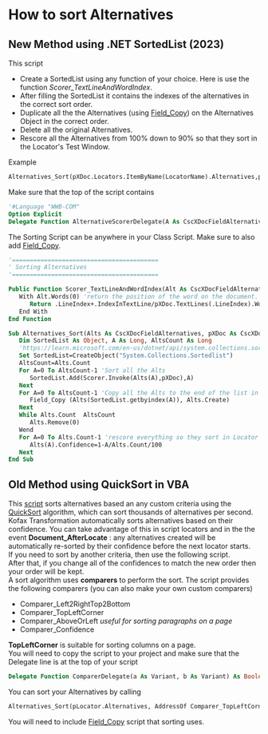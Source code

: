 # How to sort Alternatives

## New Method using .NET SortedList (2023)
This script  
* Create a SortedList using any function of your choice. Here is use the function *Scorer_TextLineAndWordIndex*. 
* After filling the SortedList it contains the indexes of the alternatives in the correct sort order.
* Duplicate all the the Alternatives (using [Field_Copy](Field_Copy.vb)) on the Alternatives Object in the correct order.
* Delete all the original Alternatives.
* Rescore all the Alternatives from 100% down to 90% so that they sort in the 
Locator's Test Window.

Example 
```vb
Alternatives_Sort(pXDoc.Locators.ItemByName(LocatorName).Alternatives,pXDoc,AddressOf Scorer_TextLineAndWordIndex)
```

Make sure that the top of the script contains
```vb
'#Language "WWB-COM"
Option Explicit
Delegate Function AlternativeScorerDelegate(A As CscXDocFieldAlternative, pXDoc As CscXDocument) As Double
```
The Sorting Script can be anywhere in your Class Script. 
Make sure to also add [Field_Copy](Field_Copy.vb).
```vb
'=========================================
' Sorting Alternatives
'=========================================

Public Function Scorer_TextLineAndWordIndex(Alt As CscXDocFieldAlternative, pXDoc As CscXDocument) As Double
   With Alt.Words(0) 'return the position of the word on the document. Word 5 of 10 on textline 7 will get a score of 7+5/10=7.5
      Return .LineIndex+.IndexInTextLine/pXDoc.TextLines(.LineIndex).Words.Count
   End With
End Function

Sub Alternatives_Sort(Alts As CscXDocFieldAlternatives, pXDoc As CscXDocument, Scorer As AlternativeScorerDelegate)
   Dim SortedList As Object, A As Long, AltsCount As Long
   'https://learn.microsoft.com/en-us/dotnet/api/system.collections.sortedlist?view=net-7.0
   Set SortedList=CreateObject("System.Collections.Sortedlist")
   AltsCount=Alts.Count
   For A=0 To AltsCount-1 'Sort all the Alts
      SortedList.Add(Scorer.Invoke(Alts(A),pXDoc),A)
   Next
   For A=0 To AltsCount-1 'Copy all the Alts to the end of the list in sorted order
      Field_Copy (Alts(SortedList.getbyindex(A)), Alts.Create)
   Next
   While Alts.Count  AltsCount
      Alts.Remove(0)
   Wend
   For A=0 To Alts.Count-1 'rescore everything so they sort in Locator's test window
      Alts(A).Confidence=1-A/Alts.Count/100
   Next
End Sub
```

## Old Method using QuickSort in VBA
This [script](QuickSort.vb) sorts alternatives based an any custom criteria using the [QuickSort](https://en.wikipedia.org/wiki/Quicksort) algorithm, which can sort thousands of alternatives per second.
Kofax Transformation automatically sorts alternatives based on their confidence. You can take advantage of this in script locators and in the the event **Document_AfterLocate** :
any alternatives created will be automatically re-sorted by their confidence before the next locator starts.   
If you need to sort by another criteria, then use the following script.  
After that, if you change all of the confidences to match the new order then your order will be kept.  
A sort algorithm uses **comparers** to perform the sort. The script provides the following comparers (you can also make your own custom comparers)
* Comparer_Left2RightTop2Bottom
* Comparer_TopLeftCorner
* Comparer_AboveOrLeft   *useful for sorting paragraphs on a page*
* Comparer_Confidence

**TopLeftCorner** is suitable for sorting columns on a page.  
You will need to copy the script to your project and make sure that the Delegate line is at the top of your script
```vb
Delegate Function ComparerDelegate(a As Variant, b As Variant) As Boolean ' Delegate definition for sorting comparers
```
You can sort your Alternatives by calling
```vb
Alternatives_Sort(pLocator.Alternatives, AddressOf Comparer_TopLeftCorner)
````

You will need to include [Field_Copy](Field_Copy.vb) script that sorting uses.
